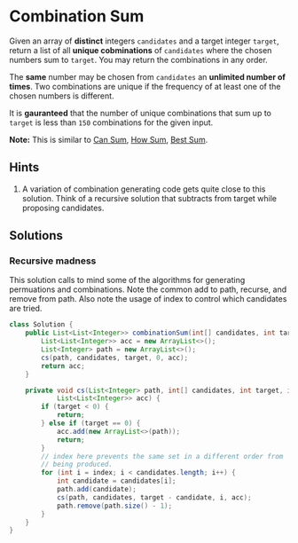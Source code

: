 # Combination Sum

Given an array of **distinct** integers `candidates` and a target integer
`target`, return a list of all **unique cobminations** of `candidates` where
the chosen numbers sum to `target`. You may return the combinations in any
order.

The **same** number may be chosen from `candidates` an **unlimited number of
times**. Two combinations are unique if the frequency of at least one of the
chosen numbers is different.

It is **gauranteed** that the number of unique combinations that sum up to
`target` is less than `150` combinations for the given input.

**Note:** This is similar to [Can Sum](can-sum), [How Sum](how-sum),
[Best Sum](best-sum).

## Hints

1. A variation of combination generating code gets quite close to this solution.
   Think of a recursive solution that subtracts from target while proposing
   candidates.

## Solutions

### Recursive madness

This solution calls to mind some of the algorithms for generating permuations
and combinations. Note the common add to path, recurse, and remove from path.
Also note the usage of index to control which candidates are tried.

```java
class Solution {
    public List<List<Integer>> combinationSum(int[] candidates, int target) {
        List<List<Integer>> acc = new ArrayList<>();
        List<Integer> path = new ArrayList<>();
        cs(path, candidates, target, 0, acc);
        return acc;
    }

    private void cs(List<Integer> path, int[] candidates, int target, int index,
            List<List<Integer>> acc) {
        if (target < 0) {
            return;
        } else if (target == 0) {
            acc.add(new ArrayList<>(path));
            return;
        }
        // index here prevents the same set in a different order from
        // being produced.
        for (int i = index; i < candidates.length; i++) {
            int candidate = candidates[i];
            path.add(candidate);
            cs(path, candidates, target - candidate, i, acc);
            path.remove(path.size() - 1);
        }
    }
}
```
